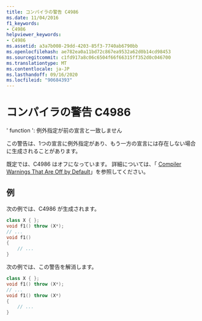 ```yaml
---
title: コンパイラの警告 C4986
ms.date: 11/04/2016
f1_keywords:
- C4986
helpviewer_keywords:
- C4986
ms.assetid: a3a7b008-29dd-4203-85f3-7740ab6790bb
ms.openlocfilehash: ae782ea0a11bd72c867ea9532a62d0b14cd98453
ms.sourcegitcommit: c1fd917a8c06c6504f66f66315ff352d0c046700
ms.translationtype: MT
ms.contentlocale: ja-JP
ms.lasthandoff: 09/16/2020
ms.locfileid: "90684393"
---
```

# <a name="compiler-warning-c4986"></a>コンパイラの警告 C4986

' function ': 例外指定が前の宣言と一致しません

この警告は、1つの宣言に例外指定があり、もう一方の宣言には存在しない場合に生成されることがあります。

既定では、C4986 はオフになっています。 詳細については、「 [Compiler Warnings That Are Off by Default](../../preprocessor/compiler-warnings-that-are-off-by-default.md)」を参照してください。

## <a name="examples"></a>例

次の例では、C4986 が生成されます。

```cpp
class X { };
void f1() throw (X*);
// ...
void f1()
{
    // ...
}
```

次の例では、この警告を解消します。

```cpp
class X { };
void f1() throw (X*);
// ...
void f1() throw (X*)
{
    // ...
}
```
